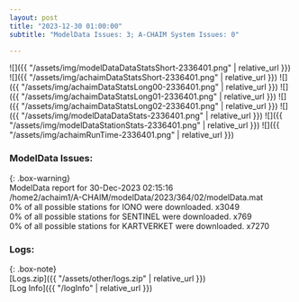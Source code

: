 ```yaml
---
layout: post
title: "2023-12-30 01:00:00"
subtitle: "ModelData Issues: 3; A-CHAIM System Issues: 0"

---
```


![]({{ "/assets/img/modelDataDataStatsShort-2336401.png" | relative_url }})
![]({{ "/assets/img/achaimDataStatsShort-2336401.png" | relative_url }})
![]({{ "/assets/img/achaimDataStatsLong00-2336401.png" | relative_url }})
![]({{ "/assets/img/achaimDataStatsLong01-2336401.png" | relative_url }})
![]({{ "/assets/img/achaimDataStatsLong02-2336401.png" | relative_url }})
![]({{ "/assets/img/modelDataDataStats-2336401.png" | relative_url }})
![]({{ "/assets/img/modelDataStationStats-2336401.png" | relative_url }})
![]({{ "/assets/img/achaimRunTime-2336401.png" | relative_url }})


### ModelData Issues:  
  
{: .box-warning}  
 ModelData report for 30-Dec-2023 02:15:16   
 /home2/achaim1/A-CHAIM/modelData/2023/364/02/modelData.mat   
 0% of all possible stations for IONO were downloaded. x3049   
 0% of all possible stations for SENTINEL were downloaded. x769   
 0% of all possible stations for KARTVERKET were downloaded. x7270   
  


### Logs:  
  
{: .box-note}  
[Logs.zip]({{ "/assets/other/logs.zip" | relative_url }})  
[Log Info]({{ "/logInfo" | relative_url }})  
